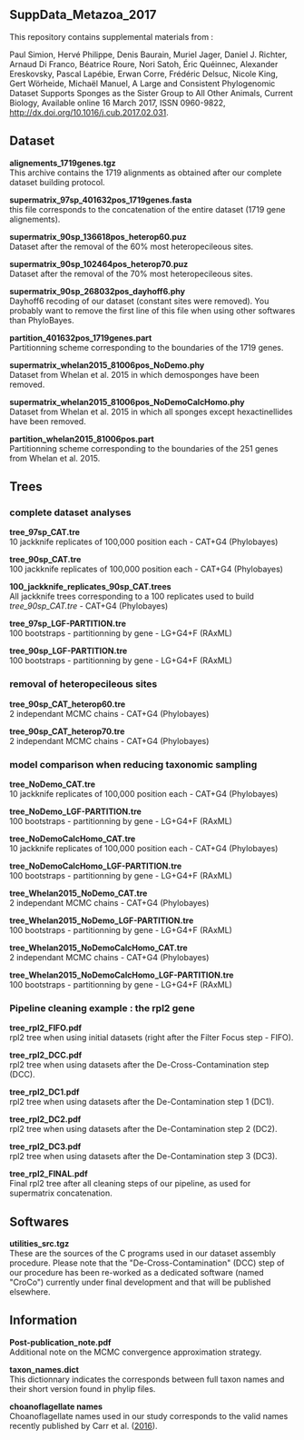 SuppData_Metazoa_2017
---

This repository contains supplemental materials from :

Paul Simion, Hervé Philippe, Denis Baurain, Muriel Jager, Daniel J. Richter, Arnaud Di Franco, Béatrice Roure, Nori Satoh, Éric Quéinnec, Alexander Ereskovsky, Pascal Lapébie, Erwan Corre, Frédéric Delsuc, Nicole King, Gert Wörheide, Michaël Manuel, A Large and Consistent Phylogenomic Dataset Supports Sponges as the Sister Group to All Other Animals, Current Biology, Available online 16 March 2017, ISSN 0960-9822, http://dx.doi.org/10.1016/j.cub.2017.02.031.


## Dataset

**alignements_1719genes.tgz**  
This archive contains the 1719 alignments as obtained after our complete dataset building protocol.

**supermatrix_97sp_401632pos_1719genes.fasta**  
this file corresponds to the concatenation of the entire dataset (1719 gene alignements).

**supermatrix_90sp_136618pos_heterop60.puz**  
Dataset after the removal of the 60% most heteropecileous sites.

**supermatrix_90sp_102464pos_heterop70.puz**  
Dataset after the removal of the 70% most heteropecileous sites.

**supermatrix_90sp_268032pos_dayhoff6.phy**  
Dayhoff6 recoding of our dataset (constant sites were removed).
You probably want to remove the first line of this file when using other softwares than PhyloBayes.

**partition_401632pos_1719genes.part**  
Partitionning scheme corresponding to the boundaries of the 1719 genes.

**supermatrix_whelan2015_81006pos_NoDemo.phy**  
Dataset from Whelan et al. 2015 in which demosponges have been removed.

**supermatrix_whelan2015_81006pos_NoDemoCalcHomo.phy**  
Dataset from Whelan et al. 2015 in which all sponges except hexactinellides have been removed.

**partition_whelan2015_81006pos.part**  
Partitionning scheme corresponding to the boundaries of the 251 genes from Whelan et al. 2015.


## Trees

### complete dataset analyses

**tree_97sp_CAT.tre**  
10 jackknife replicates of 100,000 position each - CAT+G4 (Phylobayes)

**tree_90sp_CAT.tre**  
100 jackknife replicates of 100,000 position each - CAT+G4 (Phylobayes)

**100_jackknife_replicates_90sp_CAT.trees**  
All jackknife trees corresponding to a 100 replicates used to build *tree_90sp_CAT.tre* - CAT+G4 (Phylobayes)

**tree_97sp_LGF-PARTITION.tre**  
100 bootstraps - partitionning by gene - LG+G4+F (RAxML)

**tree_90sp_LGF-PARTITION.tre**  
100 bootstraps - partitionning by gene - LG+G4+F (RAxML)

### removal of heteropecileous sites

**tree_90sp_CAT_heterop60.tre**  
2 independant MCMC chains - CAT+G4 (Phylobayes)

**tree_90sp_CAT_heterop70.tre**  
2 independant MCMC chains - CAT+G4 (Phylobayes)

### model comparison when reducing taxonomic sampling

**tree_NoDemo_CAT.tre**  
10 jackknife replicates of 100,000 position each - CAT+G4 (Phylobayes)

**tree_NoDemo_LGF-PARTITION.tre**  
100 bootstraps - partitionning by gene - LG+G4+F (RAxML)

**tree_NoDemoCalcHomo_CAT.tre**  
10 jackknife replicates of 100,000 position each - CAT+G4 (Phylobayes)

**tree_NoDemoCalcHomo_LGF-PARTITION.tre**  
100 bootstraps - partitionning by gene - LG+G4+F (RAxML)

**tree_Whelan2015_NoDemo_CAT.tre**  
2 independant MCMC chains - CAT+G4 (Phylobayes)

**tree_Whelan2015_NoDemo_LGF-PARTITION.tre**  
100 bootstraps - partitionning by gene - LG+G4+F (RAxML)

**tree_Whelan2015_NoDemoCalcHomo_CAT.tre**  
2 independant MCMC chains - CAT+G4 (Phylobayes)

**tree_Whelan2015_NoDemoCalcHomo_LGF-PARTITION.tre**  
100 bootstraps - partitionning by gene - LG+G4+F (RAxML)

### Pipeline cleaning example : the rpl2 gene

**tree_rpl2_FIFO.pdf**  
rpl2 tree when using initial datasets (right after the Filter Focus step - FIFO).

**tree_rpl2_DCC.pdf**  
rpl2 tree when using datasets after the De-Cross-Contamination step (DCC).

**tree_rpl2_DC1.pdf**  
rpl2 tree when using datasets after the De-Contamination step 1 (DC1).

**tree_rpl2_DC2.pdf**  
rpl2 tree when using datasets after the De-Contamination step 2 (DC2).

**tree_rpl2_DC3.pdf**  
rpl2 tree when using datasets after the De-Contamination step 3 (DC3).

**tree_rpl2_FINAL.pdf**  
Final rpl2 tree after all cleaning steps of our pipeline, as used for supermatrix concatenation.


## Softwares

**utilities_src.tgz**  
These are the sources of the C programs used in our dataset assembly procedure.
Please note that the "De-Cross-Contamination" (DCC) step of our procedure has been re-worked
as a dedicated software (named "CroCo") currently under final development and that will be published elsewhere.


## Information

**Post-publication_note.pdf**  
Additional note on the MCMC convergence approximation strategy.

**taxon_names.dict**  
This dictionnary indicates the corresponds between full taxon names and their short version found in phylip files.

**choanoflagellate names**  
Choanoflagellate names used in our study corresponds to the valid names recently published by Carr et al. ([2016](http://www.sciencedirect.com/science/article/pii/S1055790316302743)).
